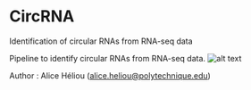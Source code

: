 # CircRNA
 Identification of circular RNAs from RNA-seq data

Pipeline to identify circular RNAs from RNA-seq data.
![alt text](http://www.lix.polytechnique.fr/Labo/Alice.Heliou/images/overview.png)

Author : Alice Héliou (alice.heliou@polytechnique.edu)
